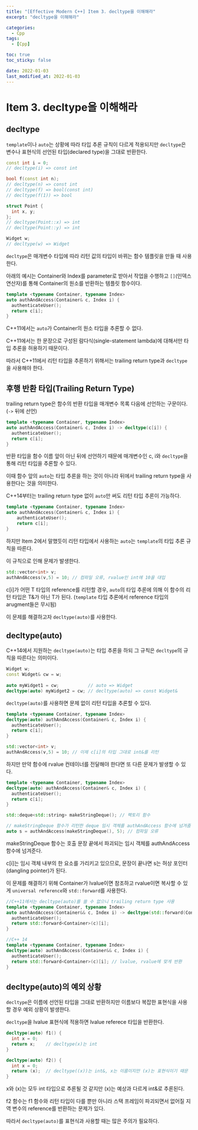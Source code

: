 ```yaml
---
title: "[Effective Modern C++] Item 3. decltype을 이해해라"
excerpt: "decltype을 이해해라"

categories:
  - Cpp
tags:
  - [Cpp]

toc: true
toc_sticky: false

date: 2022-01-03
last_modified_at: 2022-01-03
---
```


# Item 3. decltype을 이해해라

## decltype

`template`이나 `auto`는 상황에 따라 타입 추론 규칙이 다르게 적용되지만 `decltype`은 변수나 표현식의 선언된 타입(declared type)을 그대로 반환한다.

```c++
const int i = 0;
// decltype(i) => const int

bool f(const int n);
// decltype(n) => const int 
// decltype(f) => bool(const int)
// decltype(f(1)) => bool

struct Point {
  int x, y;
};
// decltype(Point::x) => int
// decltype(Point::y) => int

Widget w;
// decltype(w) => Widget
```

`decltype`은 매개변수 타입에 따라 리턴 값의 타입이 바뀌는 함수 템플릿을 만들 때 사용한다.

아래의 예시는 Container와 Index를 parameter로 받아서 작업을 수행하고 `[]`(인덱스 연산자)를 통해 Container의 원소를 반환하는 템플릿 함수이다.

```c++
template <typename Container, typename Index>
auto authAndAccess(Container& c, Index i) {
  authenticateUser();
  return c[i];
}
```

C++11에서는 `auto`가 Container의 원소 타입을 추론할 수 없다.

C++11에서는 한 문장으로 구성된 람다식(single-statement lambda)에 대해서만 타입 추론을 허용하기 때문이다.

따라서 C++11에서 리턴 타입을 추론하기 위해서는 trailing return type과 `decltype`을 사용해야 한다.

## 후행 반환 타입(Trailing Return Type)
trailing return type은 함수의 반환 타입을 매개변수 목록 다음에 선언하는 구문이다. (`->` 뒤에 선언)

```c++
template <typename Container, typename Index>
auto authAndAccess(Container& c, Index i) -> decltype(c[i]) {
  authenticateUser();
  return c[i];
}
```

반환 타입을 함수 이름 앞이 아닌 뒤에 선언하기 때문에 매개변수인 c, i와 `decltype`을 통해 리턴 타입을 추론할 수 있다.

이때 함수 앞의 `auto`는 타입 추론을 하는 것이 아니라 뒤에서 trailing return type을 사용한다는 것을 의미한다.

C++14부터는 trailing return type 없이 `auto`만 써도 리턴 타입 추론이 가능하다.

```c++
template <typename Container, typename Index>
auto authAndAccess(Container& c, Index i) {
    authenticateUser();
    return c[i];
}
```

하지만 Item 2에서 말했듯이 리턴 타입에서 사용하는 `auto`는 `template`의 타입 추론 규칙을 따른다.

이 규칙으로 인해 문제가 발생한다.

```c++
std::vector<int> v;
authAndAccess(v,5) = 10; // 컴파일 오류, rvalue인 int에 10을 대입
```

c[i]가 어떤 T 타입의 reference를 리턴할 경우, `auto`의 타입 추론에 의해 이 함수의 리턴 타입은 T&가 아닌 T가 된다. (`template` 타입 추론에서 reference 타입의 arugment들은 무시됨)

이 문제를 해결하고자 `decltype(auto)`를 사용한다.

## decltype(auto)

C++14에서 지원하는 `decltype(auto)`는 타입 추론을 하되 그 규칙은 `decltype`의 규칙을 따른다는 의미이다.

```c++
Widget w;
const Widget& cw = w;
 
auto myWidget1 = cw;           // auto => Widget
decltype(auto) myWidget2 = cw; // decltype(auto) => const Widget&
```

`decltype(auto)`를 사용하면 문제 없이 리턴 타입을 추론할 수 있다.

```c++
template <typename Container, typename Index>
decltype(auto) authAndAccess(Container& c, Index i) {
  authenticateUser();
  return c[i];
}

std::vector<int> v;
authAndAccess(v,5) = 10; // 이제 c[i]의 타입 그대로 int&를 리턴
```

하지만 만약 함수에 rvalue 컨테이너를 전달해야 한다면 또 다른 문제가 발생할 수 있다.

```c++
template <typename Container, typename Index>
decltype(auto) authAndAccess(Container& c, Index i) {
  authenticateUser();
  return c[i];
}

std::deque<std::string> makeStringDeque(); // 팩토리 함수

// makeStringDeque 함수가 리턴한 deque 임시 객체를 authAndAccess 함수에 넘겨줌
auto s = authAndAccess(makeStringDeque(), 5); // 컴파일 오류
```

makeStringDeque 함수는 호출 문장 끝에서 파괴되는 임시 객체를 authAndAccess 함수에 넘겨준다.

c[i]는 임시 객체 내부의 한 요소를 가리키고 있으므로, 문장이 끝나면 s는 허상 포인터(dangling pointer)가 된다.

이 문제를 해결하기 위해 Container가 lvalue이면 참조하고 rvalue이면 복사할 수 있게 `universal reference`와 `std::forward`를 사용한다.

```c++
//C++11에서는 decltype(auto)를 쓸 수 없으니 trailing return type 사용
template <typename Container, typename Index>
auto authAndAccess(Container&& c, Index i) -> decltype(std::forward(Container>(c)[i]) {
  authenticateUser();
  return std::forward<Container>(c)[i];
}

//C++ 14
template <typename Container, typename Index>
decltype(auto) authAndAccess(Container&& c, Index i) {
  authenticateUser();
  return std::forward<Container>(c)[i]; // lvalue, rvalue에 맞게 반환
}
```

## decltype(auto)의 예외 상황

`decltype`은 이름에 선언된 타입을 그대로 반환하지만 이름보다 복잡한 표현식을 사용할 경우 예외 상황이 발생한다.

`decltype`을 lvalue 표현식에 적용하면 lvalue referece 타입을 반환한다.

```c++
decltype(auto) f1() {
  int x = 0;
  return x;    // decltype(x)는 int
}

decltype(auto) f2() {
  int x = 0;
  return (x);  // decltype((x))는 int&, x는 이름이지만 (x)는 표현식이기 때문 
}
```
x와 (x)는 모두 int 타입으로 추론될 것 같지만 (x)는 예상과 다르게 int&로 추론된다.

f2 함수는 f1 함수와 리턴 타입이 다를 뿐만 아니라 스택 프레임이 파괴되면서 없어질 지역 변수의 reference를 반환하는 문제가 있다.

따라서 `decltype(auto)`를 표현식과 사용할 때는 많은 주의가 필요하다.

<br>